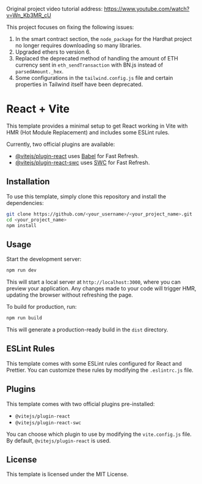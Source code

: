 Original project video tutorial address:
https://www.youtube.com/watch?v=Wn_Kb3MR_cU

This project focuses on fixing the following issues:

1. In the smart contract section, the `node_package` for the Hardhat project no longer requires downloading so many libraries.
2. Upgraded ethers to version 6.
3. Replaced the deprecated method of handling the amount of ETH currency sent in `eth_sendTransaction` with BN.js instead of `parsedAmount._hex`.
4. Some configurations in the `tailwind.config.js` file and certain properties in Tailwind itself have been deprecated.

# React + Vite

This template provides a minimal setup to get React working in Vite with HMR (Hot Module Replacement) and includes some ESLint rules.

Currently, two official plugins are available:

- [@vitejs/plugin-react](https://github.com/vitejs/vite-plugin-react/blob/main/packages/plugin-react/README.md) uses [Babel](https://babeljs.io/) for Fast Refresh.
- [@vitejs/plugin-react-swc](https://github.com/vitejs/vite-plugin-react-swc) uses [SWC](https://swc.rs/) for Fast Refresh.

## Installation

To use this template, simply clone this repository and install the dependencies:

```sh
git clone https://github.com/<your_username>/<your_project_name>.git
cd <your_project_name>
npm install
```

## Usage

Start the development server:

```sh
npm run dev
```

This will start a local server at `http://localhost:3000`, where you can preview your application. Any changes made to your code will trigger HMR, updating the browser without refreshing the page.

To build for production, run:

```sh
npm run build
```

This will generate a production-ready build in the `dist` directory.

## ESLint Rules

This template comes with some ESLint rules configured for React and Prettier. You can customize these rules by modifying the `.eslintrc.js` file.

## Plugins

This template comes with two official plugins pre-installed:

- `@vitejs/plugin-react`
- `@vitejs/plugin-react-swc`

You can choose which plugin to use by modifying the `vite.config.js` file. By default, `@vitejs/plugin-react` is used.

## License

This template is licensed under the MIT License.
